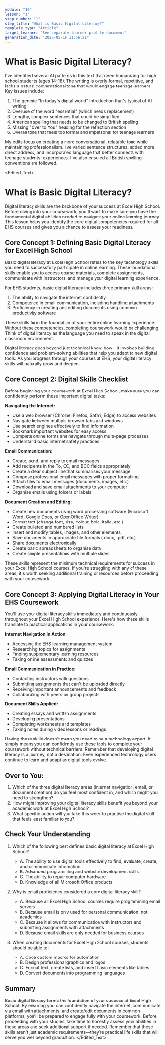 ```yaml
---
module: "10"
lesson: "1"
step_number: "1"
step_title: "What is Basic Digital Literacy?"
template_type: "Article"
target_learner: "See separate learner profile document"
generation_date: "2025-05-16 11:56:21"
---
```


# What is Basic Digital Literacy?

<Analysis>
I've identified several AI patterns in this text that need humanizing for high school students (ages 14-18). The writing is overly formal, repetitive, and lacks a natural conversational tone that would engage teenage learners. Key issues include:

1. The generic "In today's digital world" introduction that's typical of AI writing
2. Overuse of the word "essential" (which needs replacement)
3. Lengthy, complex sentences that could be simplified
4. American spelling that needs to be changed to British spelling
5. Missing "Over to You" heading for the reflection section
6. Overall tone that feels too formal and impersonal for teenage learners

My edits focus on creating a more conversational, relatable tone while maintaining professionalism. I've varied sentence structures, added more direct address, and incorporated language that better connects with teenage students' experiences. I've also ensured all British spelling conventions are followed.
</Analysis>

<Edited_Text>
# What is Basic Digital Literacy?

Digital literacy skills are the backbone of your success at Excel High School. Before diving into your coursework, you'll want to make sure you have the fundamental digital abilities needed to navigate your online learning journey. This lesson helps you identify the core digital competencies required for all EHS courses and gives you a chance to assess your readiness.

## Core Concept 1: Defining Basic Digital Literacy for Excel High School

Basic digital literacy at Excel High School refers to the key technology skills you need to successfully participate in online learning. These foundational skills enable you to access course materials, complete assignments, communicate with instructors, and manage your digital learning experience.

For EHS students, basic digital literacy includes three primary skill areas:
1. The ability to navigate the internet confidently
2. Competence in email communication, including handling attachments
3. Proficiency in creating and editing documents using common productivity software

These skills form the foundation of your entire online learning experience. Without these competencies, completing coursework would be challenging. Think of digital literacy as the language you need to speak in the digital classroom environment.

Digital literacy goes beyond just technical know-how—it involves building confidence and problem-solving abilities that help you adapt to new digital tools. As you progress through your courses at EHS, your digital literacy skills will naturally grow and deepen.

## Core Concept 2: Digital Skills Checklist

Before beginning your coursework at Excel High School, make sure you can confidently perform these important digital tasks:

**Navigating the Internet:**
- Use a web browser (Chrome, Firefox, Safari, Edge) to access websites
- Navigate between multiple browser tabs and windows
- Use search engines effectively to find information
- Bookmark important websites for easy access
- Complete online forms and navigate through multi-page processes
- Understand basic internet safety practices

**Email Communication:**
- Create, send, and reply to email messages
- Add recipients in the To, CC, and BCC fields appropriately
- Create a clear subject line that summarises your message
- Compose professional email messages with proper formatting
- Attach files to email messages (documents, images, etc.)
- Download and save email attachments to your computer
- Organise emails using folders or labels

**Document Creation and Editing:**
- Create new documents using word processing software (Microsoft Word, Google Docs, or OpenOffice Writer)
- Format text (change font, size, colour, bold, italic, etc.)
- Create bulleted and numbered lists
- Insert and modify tables, images, and other elements
- Save documents in appropriate file formats (.docx, .pdf, etc.)
- Share documents electronically
- Create basic spreadsheets to organise data
- Create simple presentations with multiple slides

These skills represent the minimum technical requirements for success in your Excel High School courses. If you're struggling with any of these areas, it's worth seeking additional training or resources before proceeding with your coursework.

## Core Concept 3: Applying Digital Literacy in Your EHS Coursework

You'll use your digital literacy skills immediately and continuously throughout your Excel High School experience. Here's how these skills translate to practical applications in your coursework:

**Internet Navigation in Action:**
- Accessing the EHS learning management system
- Researching topics for assignments
- Finding supplementary learning resources
- Taking online assessments and quizzes

**Email Communication in Practice:**
- Contacting instructors with questions
- Submitting assignments that can't be uploaded directly
- Receiving important announcements and feedback
- Collaborating with peers on group projects

**Document Skills Applied:**
- Creating essays and written assignments
- Developing presentations
- Completing worksheets and templates
- Taking notes during video lessons or readings

Having these skills doesn't mean you need to be a technology expert. It simply means you can confidently use these tools to complete your coursework without technical barriers. Remember that developing digital literacy is a journey, not a destination. Even experienced technology users continue to learn and adapt as digital tools evolve.

## Over to You:
1. Which of the three digital literacy areas (internet navigation, email, or document creation) do you feel most confident in, and which might you need to strengthen?
2. How might improving your digital literacy skills benefit you beyond your academic work at Excel High School?
3. What specific action will you take this week to practise the digital skill that feels least familiar to you?

## Check Your Understanding
1. Which of the following best defines basic digital literacy at Excel High School?
   - A. The ability to use digital tools effectively to find, evaluate, create, and communicate information
   - B. Advanced programming and website development skills
   - C. The ability to repair computer hardware
   - D. Knowledge of all Microsoft Office products

2. Why is email proficiency considered a core digital literacy skill?
   - A. Because all Excel High School courses require programming email servers
   - B. Because email is only used for personal communication, not academics
   - C. Because it allows for communication with instructors and submitting assignments with attachments
   - D. Because email skills are only needed for business courses

3. When creating documents for Excel High School courses, students should be able to:
   - A. Code custom macros for automation
   - B. Design professional graphics and logos
   - C. Format text, create lists, and insert basic elements like tables
   - D. Convert documents into programming languages

## Summary
Basic digital literacy forms the foundation of your success at Excel High School. By ensuring you can confidently navigate the internet, communicate via email with attachments, and create/edit documents in common platforms, you'll be prepared to engage fully with your coursework. Before proceeding with your studies, take time to honestly assess your abilities in these areas and seek additional support if needed. Remember that these skills aren't just academic requirements—they're practical life skills that will serve you well beyond graduation.
</Edited_Text>